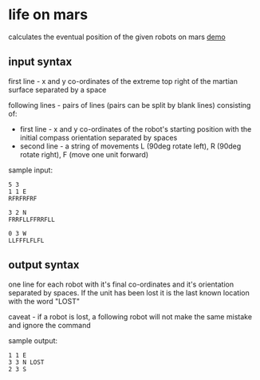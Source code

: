 # life on mars

calculates the eventual position of the given robots on mars [demo](http://craigbilner.github.io/life-on-mars/)

## input syntax

first line - x and y co-ordinates of the extreme top right of the martian surface separated by a space

following lines - pairs of lines (pairs can be split by blank lines) consisting of:

* first line - x and y co-ordinates of the robot's starting position with the initial compass orientation separated by spaces
* second line - a string of movements L (90deg rotate left), R (90deg rotate right), F (move one unit forward)

sample input:

    5 3
    1 1 E
    RFRFRFRF

    3 2 N
    FRRFLLFFRRFLL

    0 3 W
    LLFFFLFLFL

## output syntax

one line for each robot with it's final co-ordinates and it's orientation separated by spaces. If the unit has been lost it is the last known location with the word "LOST"

caveat - if a robot is lost, a following robot will not make the same mistake and ignore the command

sample output:

    1 1 E
    3 3 N LOST
    2 3 S